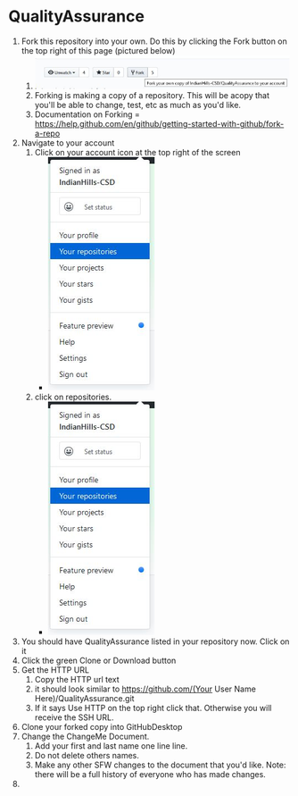 # QualityAssurance

1. Fork this repository into your own.  Do this by clicking the Fork button on the top right of this page (pictured below)
   1. ![Fork Image](Fork%20image.jpg)
   2. Forking is making a copy of a repository.  This will be acopy that you'll be able to change, test, etc as much as you'd like.
   3. Documentation on Forking = https://help.github.com/en/github/getting-started-with-github/fork-a-repo
2. Navigate to your account
   1. Click on your account icon at the top right of the screen
      * ![Fork Image](Profile%20Repo.jpg)
   2. click on repositories.
      * ![Fork Image](Profile%20Repo.jpg)
5. You should have QualityAssurance listed in your repository now.  Click on it
6. Click the green Clone or Download button
7. Get the HTTP URL
   1. Copy the HTTP url text
   2. it should look similar to https://github.com/(Your User Name Here)/QualityAssurance.git
   3. If it says Use HTTP on the top right click that. Otherwise you will receive the SSH URL.
8. Clone your forked copy into GitHubDesktop
9. Change the ChangeMe Document. 
   1. Add your first and last name one line line.
   2. Do not delete others names.
   3. Make any other SFW changes to the document that you'd like.  Note: there will be a full history of everyone who has made changes.
10. 


